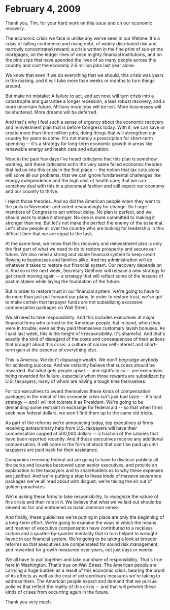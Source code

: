 # February 4, 2009

Thank you, Tim, for your hard work on this issue and on our economic recovery.

The economic crisis we face is unlike any we've seen in our lifetime. It's a crisis of falling confidence and rising debt, of widely distributed risk and narrowly concentrated reward; a crisis written in the fine print of sub-prime mortgages, on the ledger lines of once mighty financial institutions, and on the pink slips that have upended the lives of so many people across this country and cost the economy 2.6 million jobs last year alone.

We know that even if we do everything that we should, this crisis was years in the making, and it will take more than weeks or months to turn things around.

But make no mistake: A failure to act, and act now, will turn crisis into a catastrophe and guarantee a longer recession, a less robust recovery, and a more uncertain future. Millions more jobs will be lost. More businesses will be shuttered. More dreams will be deferred.

And that's why I feel such a sense of urgency about the economic recovery and reinvestment plan that is before Congress today. With it, we can save or create more than three million jobs, doing things that will strengthen our country for years to come. It's not merely a prescription for short-term spending -- it's a strategy for long-term economic growth in areas like renewable energy and health care and education.

Now, in the past few days I've heard criticisms that this plan is somehow wanting, and these criticisms echo the very same failed economic theories that led us into this crisis in the first place -- the notion that tax cuts alone will solve all our problems; that we can ignore fundamental challenges like energy independence and the high cost of health care; that we can somehow deal with this in a piecemeal fashion and still expect our economy and our country to thrive.

I reject those theories. And so did the American people when they went to the polls in November and voted resoundingly for change. So I urge members of Congress to act without delay. No plan is perfect, and we should work to make it stronger. No one is more committed to making it stronger than me. But let's not make the perfect the enemy of the essential. Let's show people all over the country who are looking for leadership in this difficult time that we are equal to the task.

At the same time, we know that this recovery and reinvestment plan is only the first part of what we need to do to restore prosperity and secure our future. We also need a strong and viable financial system to keep credit flowing to businesses and families alike. And my administration will do whatever it takes to restore our financial system. Our recovery depends on it. And so in the next week, Secretary Geithner will release a new strategy to get credit moving again -- a strategy that will reflect some of the lessons of past mistakes while laying the foundation of the future.

But in order to restore trust in our financial system, we're going to have to do more than just put forward our plans. In order to restore trust, we've got to make certain that taxpayer funds are not subsidizing excessive compensation packages on Wall Street.

We all need to take responsibility. And this includes executives at major financial firms who turned to the American people, hat in hand, when they were in trouble, even as they paid themselves customary lavish bonuses. As I said last week, this is the height of irresponsibility. It's shameful. And that's exactly the kind of disregard of the costs and consequences of their actions that brought about this crisis: a culture of narrow self-interest and short-term gain at the expense of everything else.

This is America. We don't disparage wealth. We don't begrudge anybody for achieving success. And we certainly believe that success should be rewarded. But what gets people upset -- and rightfully so -- are executives being rewarded for failure, especially when those rewards are subsidized by U.S. taxpayers, many of whom are having a tough time themselves.

For top executives to award themselves these kinds of compensation packages in the midst of this economic crisis isn't just bad taste -- it's bad strategy -- and I will not tolerate it as President. We're going to be demanding some restraint in exchange for federal aid -- so that when firms seek new federal dollars, we won't find them up to the same old tricks.

As part of the reforms we're announcing today, top executives at firms receiving extraordinary help from U.S. taxpayers will have their compensation capped at 500,000 dollars -- a fraction of the salaries that have been reported recently. And if these executives receive any additional compensation, it will come in the form of stock that can't be paid up until taxpayers are paid back for their assistance.

Companies receiving federal aid are going to have to disclose publicly all the perks and luxuries bestowed upon senior executives, and provide an explanation to the taxpayers and to shareholders as to why these expenses are justified. And we're putting a stop to these kinds of massive severance packages we've all read about with disgust; we're taking the air out of golden parachutes.

We're asking these firms to take responsibility, to recognize the nature of this crisis and their role in it. We believe that what we've laid out should be viewed as fair and embraced as basic common sense.

And finally, these guidelines we're putting in place are only the beginning of a long-term effort. We're going to examine the ways in which the means and manner of executive compensation have contributed to a reckless culture and a quarter-by-quarter mentality that in turn helped to wrought havoc in our financial system. We're going to be taking a look at broader reforms so that executives are compensated for sound risk management, and rewarded for growth measured over years, not just days or weeks.

We all have to pull together and take our share of responsibility. That's true here in Washington. That's true on Wall Street. The American people are carrying a huge burden as a result of this economic crisis: bearing the brunt of its effects as well as the cost of extraordinary measures we're taking to address them. The American people expect and demand that we pursue policies that reflect the reality of this crisis -- and that will prevent these kinds of crises from occurring again in the future.

Thank you very much.

